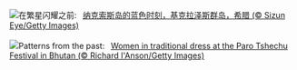 ![](https://www.bing.com/th?id=OHR.BlueNaxos_ZH-CN7863097040_UHD.jpg&w=1000)在繁星闪耀之前:&nbsp;&ensp;[纳克索斯岛的蓝色时刻，基克拉泽斯群岛，希腊 (© Sizun Eye/Getty Images)](https://www.bing.com/th?id=OHR.BlueNaxos_ZH-CN7863097040_UHD.jpg)
<br><br/>
![](https://www.bing.com/th?id=OHR.ParoTsechu_EN-US0177055246_UHD.jpg&w=1000)Patterns from the past:&nbsp;&ensp;[Women in traditional dress at the Paro Tshechu Festival in Bhutan (© Richard I'Anson/Getty Images)](https://www.bing.com/th?id=OHR.ParoTsechu_EN-US0177055246_UHD.jpg)
<br><br/>
